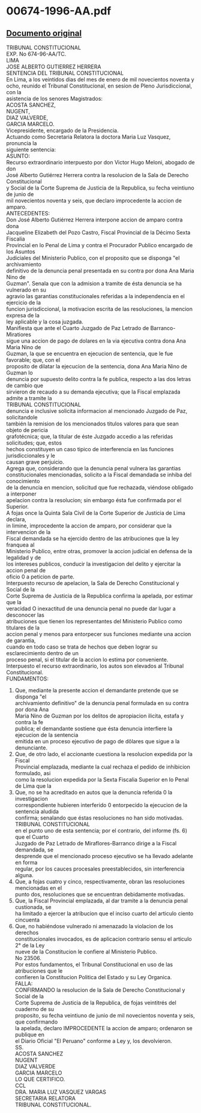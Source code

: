 
00674-1996-AA.pdf
=================
  
[Documento original](https://tc.gob.pe/jurisprudencia/1998/00674-1996-AA.pdf)  
---  
TRIBUNAL CONSTITUCIONAL  
EXP. No 674-96-AA/TC.  
LIMA  
JOSE ALBERTO GUTIERREZ HERRERA  
SENTENCIA DEL TRIBUNAL CONSTITUCIONAL  
En Lima, a los veintidos dias del mes de enero de mil novecientos noventa y  
ocho, reunido el Tribunal Constitucional, en sesion de Pleno Jurisdiccional, con la  
asistencia de los senores Magistrados:  
ACOSTA SANCHEZ,  
NUGENT,  
DIAZ VALVERDE,  
GARCIA MARCELO.  
Vicepresidente, encargado de la Presidencia.  
Actuando como Secretaria Relatora la doctora Maria Luz Vasquez, pronuncia la  
siguiente sentencia:  
ASUNTO:  
Recurso extraordinario interpuesto por don Victor Hugo Meloni, abogado de don  
José Alberto Gutiérrez Herrera contra la resolucion de la Sala de Derecho Constitucional  
y Social de la Corte Suprema de Justicia de la Republica, su fecha veintiuno de junio de  
mil novecientos noventa y seis, que declaro improcedente la accion de amparo.  
ANTECEDENTES:  
Don José Alberto Gutiérrez Herrera interpone accion de amparo contra dona  
Jacqueline Elizabeth del Pozo Castro, Fiscal Provincial de la Décimo Sexta Fiscalia  
Provincial en lo Penal de Lima y contra el Procurador Publico encargado de los Asuntos  
Judiciales del Ministerio Publico, con el proposito que se disponga "el archivamiento  
definitivo de la denuncia penal presentada en su contra por dona Ana Maria Nino de  
Guzman". Senala que con la admision a tramite de ésta denuncia se ha vulnerado en su  
agravio las garantias constitucionales referidas a la independencia en el ejercicio de la  
funcion jurisdiccional, la motivacion escrita de las resoluciones, la mencion expresa de la  
ley aplicable y la cosa juzgada.  
Manifiesta que ante el Cuarto Juzgado de Paz Letrado de Barranco-Miratiores  
sigue una accion de pago de dolares en la via ejecutiva contra dona Ana Maria Nino de  
Guzman, la que se encuentra en ejecucion de sentencia, que le fue favorable; que, con el  
proposito de dilatar la ejecucion de la sentencia, dona Ana Maria Nino de Guzman lo  
denuncia por supuesto delito contra la fe publica, respecto a las dos letras de cambio que  
sirvieron de recaudo a su demanda ejecutiva; que la Fiscal emplazada admite a tramite la  
TRIBUNAL CONSTITUCIONAL  
denuncia e inclusive solicita informacion al mencionado Juzgado de Paz, solicitandole  
también la remision de los mencionados titulos valores para que sean objeto de pericia  
grafotécnica; que, la titular de éste Juzgado accedio a las referidas solicitudes; que, estos  
hechos constituyen un caso tipico de interferencia en las funciones jurisdiccionales y le  
causan grave perjuicio.  
Agrega que, considerando que la denuncia penal vulnera las garantias  
constitucionales mencionadas, solicito a la Fiscal demandada se inhiba del conocimiento  
de la denuncia en mencion, solicitud que fue rechazada, viéndose obligado a interponer  
apelacion contra la resolucion; sin embargo ésta fue confirmada por el Superior.  
A fojas once la Quinta Sala Civil de la Corte Superior de Justicia de Lima declara,  
in limine, improcedente la accion de amparo, por considerar que la intervencion de la  
Fiscal demandada se ha ejercido dentro de las atribuciones que la ley franquea al  
Ministerio Publico, entre otras, promover la accion judicial en defensa de la legalidad y de  
los intereses publicos, conducir la investigacion del delito y ejercitar la accion penal de  
oficio 0 a peticion de parte.  
Interpuesto recurso de apelacion, la Sala de Derecho Constitucional y Social de la  
Corte Suprema de Justicia de la Republica confirma la apelada, por estimar que la  
veracidad O inexactitud de una denuncia penal no puede dar lugar a desconocer las  
atribuciones que tienen los representantes del Ministerio Publico como titulares de la  
accion penal y menos para entorpecer sus funciones mediante una accion de garantia,  
cuando en todo caso se trata de hechos que deben lograr su esclarecimiento dentro de un  
proceso penal, si el titular de la accion lo estima por conveniente.  
Interpuesto el recurso extraordinario, los autos son elevados al Tribunal  
Constitucional.  
FUNDAMENTOS:  
1. Que, mediante la presente accion el demandante pretende que se disponga "el  
archivamiento definitivo" de la denuncia penal formulada en su contra por dona Ana  
Maria Nino de Guzman por los delitos de apropiacion ilicita, estafa y contra la fe  
publica; el demandante sostiene que ésta denuncia interfiere la ejecucion de la sentencia  
emitida en un proceso ejecutivo de pago de dôlares que sigue a la denunciante.  
2. Que, de otro lado, el accionante cuestiona la resolucion expedida por la Fiscal  
Provincial emplazada, mediante la cual rechaza el pedido de inhibicion formulado, asi  
como la resolucion expedida por la Sexta Fiscalia Superior en lo Penal de Lima que la  
3. Que, no se ha acreditado en autos que la denuncia referida 0 la investigacion  
correspondiente hubieren interferido 0 entorpecido la ejecucion de la sentencia aludida  
confirma; senalando que éstas resoluciones no han sido motivadas.  
TRIBUNAL CONSTITUCIONAL  
en el punto uno de esta sentencia; por el contrario, del informe (fs. 6) que el Cuarto  
Juzgado de Paz Letrado de Miraflores-Barranco dirige a la Fiscal demandada, se  
desprende que el mencionado proceso ejecutivo se ha llevado adelante en forma  
regular, por los cauces procesales preestablecidos, sin interferencia alguna.  
4. Que, a fojas cuatro y cinco, respectivamente, obran las resoluciones mencionadas en el  
punto dos, resoluciones que se encuentran debidamente motivadas.  
5. Que, la Fiscal Provincial emplazada, al dar tramite a la denuncia penal custionada, se  
ha limitado a ejercer la atribucion que el inciso cuarto del articulo ciento cincuenta  
6. Que, no habiéndose vulnerado ni amenazado la violacion de los derechos  
constitucionales invocados, es de aplicacion contrario sensu el articulo 2° de la Ley  
nueve de la Constitucion le confiere al Ministerio Publico.  
No 23506.  
Por estos fundamentos, el Tribunal Constitucional en uso de las atribuciones que le  
confieren la Constitucion Politica del Estado y su Ley Organica.  
FALLA:  
CONFIRMANDO la resolucion de la Sala de Derecho Constitucional y Social de la  
Corte Suprema de Justicia de la Republica, de fojas veintitrés del cuaderno de su  
proposito, su fecha veintiuno de junio de mil novecientos noventa y seis, que confirmando  
la apelada, declaro IMPROCEDENTE la accion de amparo; ordenaron se publique en  
el Diario Oficial "El Peruano" conforme a Ley y, los devolvieron.  
SS.  
ACOSTA SANCHEZ  
NUGENT  
DIAZ VALVERDE  
GARCIA MARCELO  
LO QUE CERTIFICO.  
CCL  
DRA. MARIA LUZ VASQUEZ VARGAS  
SECRETARIA RELATORA  
TRIBUNAL CONSTITUCIONAL.